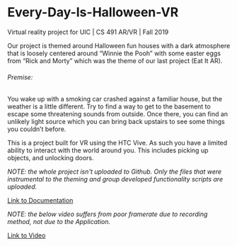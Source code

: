 # Every-Day-Is-Halloween-VR
Virtual reality project for UIC | CS 491 AR/VR | Fall 2019

Our project is themed around Halloween fun houses with a dark atmosphere that is loosely centered around “Winnie the Pooh” with some easter eggs from “Rick and Morty” which was the theme of our last project (Eat It AR).

###### Premise:

You wake up with a smoking car crashed against a familiar house, but the weather is a little different. Try to find a way to get to the basement to escape some threatening sounds from outside. Once there, you can find an unlikely light source which you can bring back upstairs to see some things you couldn’t before.

This is a project built for VR using the HTC Vive. As such you have a limited ability to interact with the world around you. This includes picking up objects, and unlocking doors.

*NOTE: the whole project isn't uploaded to Github. Only the files that were instrumental to the theming and group developed functionality scripts are uploaded.*

[Link to Documentation](https://docs.google.com/document/d/1mdAa5W3a-d59kmTlyzTsdg_VO0PZyNUWQCBCDeBLbkQ/edit?usp=sharing)

*NOTE: the below video suffers from poor framerate due to recording method, not due to the Application.*

[Link to Video](https://youtu.be/5bEkHLiFJKE)
